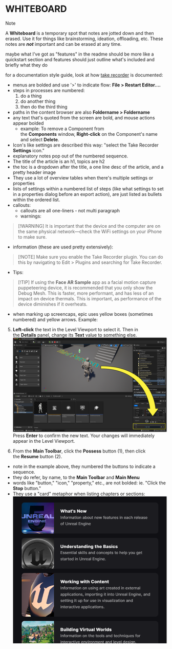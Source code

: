 WHITEBOARD
=========
> [!NOTE]
>  A **Whiteboard** is a temporary spot that notes are jotted down and then
> erased.  Use it for things like brainstorming, ideation, offloading, etc.
> These notes are ***not*** important and can be erased at any time.


 maybe what I've got as "features" in the readme should be more like a quickstart section and features should just outline what's included and briefly what they do

for a documentation style guide, look at how [take recorder](https://dev.epicgames.com/documentation/en-us/unreal-engine/record-gameplay-in-unreal-engine?application_version=5.5) is documented:

- menus are bolded and use '>' to indicate flow:  **File > Restart Editor....**
- steps in processes are numbered:
	1. do a thing
	2. do another thing
	3. then do the third thing
- paths in the content browser are also **Foldername > Foldername**
- any text that's quoted from the screen are bold, and mouse actions appear bolded
	- example: To remove a Component from the **Components** window, **Right-click** on the Component's name and select **Delete**.
- Icon's like settings are described this way: "select the Take Recorder **Settings** icon."
- explanatory notes pop out of the numbered sequence.
- The title of the article is an h1, topics are h2
- the toc is a dropdown after the title, a one line desc of the article, and a pretty header image
- They use a lot of overview tables when there's multiple settings or properties 
- lists of settings within a numbered list of steps (like what settings to set in a properties dialog before an export action), are just listed as bullets within the ordered list.
- callouts:
	- callouts are all one-liners - not multi paragraph
	- warnings:
> [!WARNING] It is important that the device and the computer are on the same physical network—check the WiFi settings on your iPhone to make sure.
- information (these are used pretty extensively):
> [!NOTE] Make sure you enable the Take Recorder plugin. You can do this by navigating to Edit > Plugins and searching for Take Recorder.
- Tips:
> [!TIP] If using the **Face AR Sample** app as a facial motion capture puppeteering device, it is recommended that you only show the Debug Mesh. This is faster, more performant, and has less of an impact on device thermals. This is important, as performance of the device diminishes if it overheats.
- when marking up screencaps, epic uses yellow boxes (sometimes numbered) and yellow arrows. Example:
5. **Left-click** the text in the Level Viewport to select it. Then in the **Details** panel, change its **Text** value to something else.
![](assets/media/Pasted%20image%2020241218170823.png)Press **Enter** to confirm the new text. Your changes will immediately appear in the Level Viewport.
    
2. From the **Main Toolbar**, click the **Possess** button (1), then click the **Resume** button (2).

- note in the example above, they numbered the buttons to indicate a sequence.
- they do refer, by name, to the **Main Toolbar** and **Main Menu**
- words like "button," "icon," "property," etc., are not bolded: ie. "Click the **Stop** button."
- They use a "card" metaphor when listing chapters or sections:
![](assets/media/Pasted%20image%2020241218171425.png)

